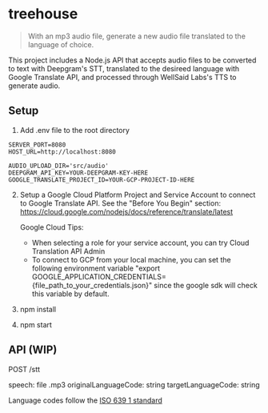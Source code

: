 # treehouse
> With an mp3 audio file, generate a new audio file translated to the language of choice.

This project includes a Node.js API that accepts audio files to be converted to text with Deepgram's STT, translated to the desireed language with Google Translate API, and processed through WellSaid Labs's TTS to generate audio. 

## Setup
1. Add .env file to the root directory
```
SERVER_PORT=8080
HOST_URL=http://localhost:8080

AUDIO_UPLOAD_DIR='src/audio'
DEEPGRAM_API_KEY=YOUR-DEEPGRAM-KEY-HERE
GOOGLE_TRANSLATE_PROJECT_ID=YOUR-GCP-PROJECT-ID-HERE
```

2. Setup a Google Cloud Platform Project and Service Account to connect to Google Translate API. See the "Before You Begin" section: https://cloud.google.com/nodejs/docs/reference/translate/latest 

    Google Cloud Tips:
    -  When selecting a role for your service account, you can try Cloud Translation API Admin
    - To connect to GCP from your local machine, you can set the following environment variable "export GOOGLE_APPLICATION_CREDENTIALS={file_path_to_your_credentials.json}" since the google sdk will check this variable by default.

3. npm install

4. npm start

## API (WIP)

POST /stt 

speech: file .mp3
originalLanguageCode: string
targetLanguageCode: string

Language codes follow the [ISO 639 1 standard](https://en.wikipedia.org/wiki/List_of_ISO_639-1_codes)
